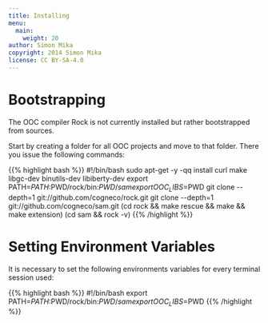 ```yaml
---
title: Installing
menu:
  main:
    weight: 20
author: Simon Mika
copyright: 2014 Simon Mika
license: CC BY-SA-4.0
---
```


# Bootstrapping

The OOC compiler Rock is not currently installed but rather bootstrapped from sources.

Start by creating a folder for all OOC projects and move to that folder.
There you issue the following commands:

{{% highlight bash %}}
#!/bin/bash
sudo apt-get -y -qq install curl make libgc-dev binutils-dev libiberty-dev
export PATH=$PATH:$PWD/rock/bin:$PWD/sam
export OOC_LIBS=$PWD
git clone --depth=1 git://github.com/cogneco/rock.git
git clone --depth=1 git://github.com/cogneco/sam.git
(cd rock && make rescue && make && make extension)
(cd sam && rock -v)
{{% /highlight %}}

# Setting Environment Variables

It is necessary to set the following environments variables for every terminal session used:

{{% highlight bash %}}
#!/bin/bash
export PATH=$PATH:$PWD/rock/bin:$PWD/sam
export OOC_LIBS=$PWD
{{% /highlight %}}
